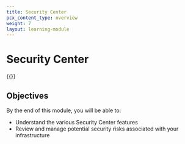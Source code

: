 ```yaml
---
title: Security Center
pcx_content_type: overview
weight: 7
layout: learning-module
---
```


# Security Center

{{<render file="_security-center-definition.md" productFolder="security-center">}}

## Objectives

By the end of this module, you will be able to:

- Understand the various Security Center features
- Review and manage potential security risks associated with your infrastructure